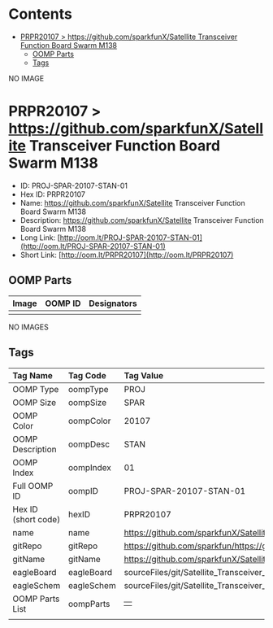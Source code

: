 



Contents
========

* [PRPR20107 > https://github.com/sparkfunX/Satellite Transceiver Function Board  Swarm M138](#prpr20107--httpsgithubcomsparkfunxsatellite-transceiver-function-board--swarm-m138)
	* [OOMP Parts](#oomp-parts)
	* [Tags](#tags)
  
NO IMAGE  
# PRPR20107 > https://github.com/sparkfunX/Satellite Transceiver Function Board  Swarm M138

- ID: PROJ-SPAR-20107-STAN-01
- Hex ID: PRPR20107
- Name: https://github.com/sparkfunX/Satellite Transceiver Function Board  Swarm M138
- Description: https://github.com/sparkfunX/Satellite Transceiver Function Board  Swarm M138
- Long Link: [http://oom.lt/PROJ-SPAR-20107-STAN-01](http://oom.lt/PROJ-SPAR-20107-STAN-01)
- Short Link: [http://oom.lt/PRPR20107](http://oom.lt/PRPR20107)

## OOMP Parts
  

|Image|OOMP ID|Designators|
| :--- | :--- | :--- |
||||
  
NO IMAGES  
## Tags
  

|Tag Name|Tag Code|Tag Value|
| :--- | :--- | :--- |
|OOMP Type|oompType|PROJ|
|OOMP Size|oompSize|SPAR|
|OOMP Color|oompColor|20107|
|OOMP Description|oompDesc|STAN|
|OOMP Index|oompIndex|01|
|Full OOMP ID|oompID|PROJ-SPAR-20107-STAN-01|
|Hex ID (short code)|hexID|PRPR20107|
|name|name|https://github.com/sparkfunX/Satellite Transceiver Function Board  Swarm M138|
|gitRepo|gitRepo|https://github.com/sparkfun/https://github.com/sparkfunX/Satellite_Transceiver_Function_Board__Swarm_M138|
|gitName|gitName|https://github.com/sparkfunX/Satellite_Transceiver_Function_Board__Swarm_M138|
|eagleBoard|eagleBoard|sourceFiles/git/Satellite_Transceiver_Function_Board__Swarm_M138/Hardware/Satellite_Transceiver_Function_Board__Swarm_M138.brd|
|eagleSchem|eagleSchem|sourceFiles/git/Satellite_Transceiver_Function_Board__Swarm_M138/Hardware/Satellite_Transceiver_Function_Board__Swarm_M138.sch|
|OOMP Parts List|oompParts|<table><tr><td></td></tr></table>|
||||

